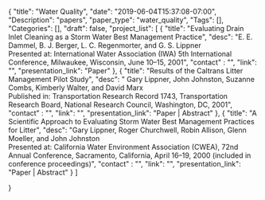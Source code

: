 {
	"title": "Water Quality",
	"date": "2019-06-04T15:37:08-07:00",
	"Description": "papers",
	"paper_type": "water_quality",
	"Tags": [],
	"Categories": [],
	"draft": false,
	"project_list": [
	{
		"title": "Evaluating Drain Inlet Cleaning as a Storm Water Best Management Practice",
		"desc": "E. E. Dammel, B. J. Berger, L. C. Regenmorter, and G. S. Lippner <br> Presented at: International Water Association (IWA) 5th International Conference, Milwaukee, Wisconsin, June 10–15, 2001",
		"contact" : "",
		"link": "",
		"presentation_link": "Paper"
	},
	{
		"title": "Results of the Caltrans Litter Management Pilot Study",
		"desc": " Gary Lippner, John Johnston, Suzanne Combs, Kimberly Walter, and David Marx <br> Published in: Transportation Research Record 1743, Transportation Research Board, National Research Council, Washington, DC, 2001",
		"contact" : "",
		"link": "",
		"presentation_link": "Paper | Abstract"	
	},
	{
		"title": "A Scientific Approach to Evaluating Storm Water Best Management Practices for Litter",
		"desc": "Gary Lippner, Roger Churchwell, Robin Allison, Glenn Moeller, and John Johnston <br> Presented at: California Water Environment Association (CWEA), 72nd Annual Conference, Sacramento, California, April 16–19, 2000 (included in conference proceedings)",
		"contact" : "",
		"link": "",
		"presentation_link": "Paper | Abstract"	
	}
	]

}
